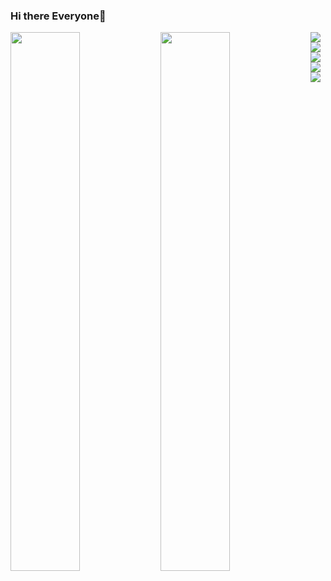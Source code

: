 ### Hi there Everyone👋
<!-- My Name is Marlouis A. Bernardo And I'm Currently 3rd year College and my hobby apart from coding are playing online games, watching tutorials to sharpen my skills, reading manga, and watching anime.
My Language that i know so far are HTML, CSS, Javascript, PHP and the Libraries and frameworks are Boostrap, Express, Nodejs. I'm working now in my project Which is MERN hopefully by the end of this year
I'm Competent enough to use MERN. Im anspiring Full stack developer.
#My stats for now
 -->
<img align="left" width="47%" src="https://github-readme-stats.vercel.app/api?username=marklouisALTER&show_icons=true&theme=radical"/>
<img align="left" width="47%" src="https://github-readme-stats.vercel.app/api/top-langs/?username=marklouisALTER&hide=java"/>

<img align="left" src="https://img.shields.io/badge/html5-%23E34F26.svg?style=for-the-badge&logo=html5&logoColor=white">
<img align="left" src="https://img.shields.io/badge/css3-%231572B6.svg?style=for-the-badge&logo=css3&logoColor=white">
<img align="left" src="https://img.shields.io/badge/php-%23777BB4.svg?style=for-the-badge&logo=php&logoColor=white">
<img align="left" src="https://img.shields.io/badge/javascript-%23323330.svg?style=for-the-badge&logo=javascript&logoColor=%23F7DF1E">
<img align="left" src="https://img.shields.io/badge/node.js-6DA55F?style=for-the-badge&logo=node.js&logoColor=white">
